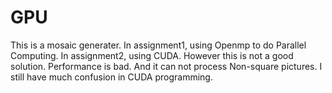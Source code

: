 # GPU
This is a mosaic generater. 
In assignment1, using Openmp to do Parallel Computing. 
In assignment2, using CUDA. However this is not a good solution. Performance is bad. And it can not process Non-square pictures.
I still have much confusion in CUDA programming.
